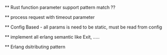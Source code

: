 

** Rust function parameter support pattern match ??

** process request with timeout parameter

** Config Based - all params is need to be static, must be read from config


** implement all erlang semantic like Exit, .....


** Erlang dsitributing pattern